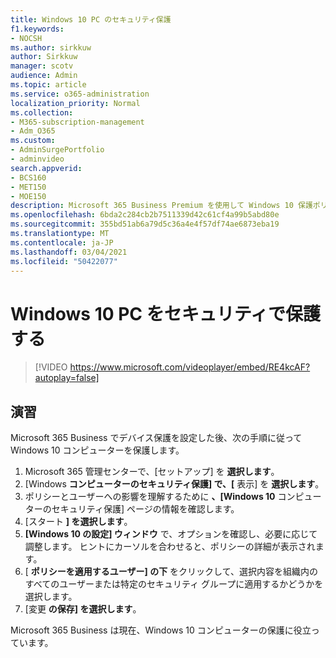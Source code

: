 ```yaml
---
title: Windows 10 PC のセキュリティ保護
f1.keywords:
- NOCSH
ms.author: sirkkuw
author: Sirkkuw
manager: scotv
audience: Admin
ms.topic: article
ms.service: o365-administration
localization_priority: Normal
ms.collection:
- M365-subscription-management
- Adm_O365
ms.custom:
- AdminSurgePortfolio
- adminvideo
search.appverid:
- BCS160
- MET150
- MOE150
description: Microsoft 365 Business Premium を使用して Windows 10 保護ポリシーを設定する方法について説明します。
ms.openlocfilehash: 6bda2c284cb2b7511339d42c61cf4a99b5abd80e
ms.sourcegitcommit: 355bd51ab6a79d5c36a4e4f57df74ae6873eba19
ms.translationtype: MT
ms.contentlocale: ja-JP
ms.lasthandoff: 03/04/2021
ms.locfileid: "50422077"
---
```

# <a name="secure-windows-10-pcs"></a>Windows 10 PC をセキュリティで保護する

> [!VIDEO https://www.microsoft.com/videoplayer/embed/RE4kcAF?autoplay=false]
 
## <a name="try-it"></a>演習  

Microsoft 365 Business でデバイス保護を設定した後、次の手順に従って Windows 10 コンピューターを保護します。

1. Microsoft 365 管理センターで、[セットアップ] を  **選択します**。
2. [Windows  **コンピューターのセキュリティ保護] で、[** 表示] を  **選択します**。
3. ポリシーとユーザーへの影響を理解するために  **、[Windows 10**  コンピューターのセキュリティ保護] ページの情報を確認します。
4. [スタート  **] を選択します**。
5. **[Windows 10 の設定] ウィンドウ** で、オプションを確認し、必要に応じて調整します。 ヒントにカーソルを合わせると、ポリシーの詳細が表示されます。
6. [  **ポリシーを適用するユーザー] の下** をクリックして、選択内容を組織内のすべてのユーザーまたは特定のセキュリティ グループに適用するかどうかを選択します。
7. [変更  **の保存] を選択します**。

Microsoft 365 Business は現在、Windows 10 コンピューターの保護に役立っています。